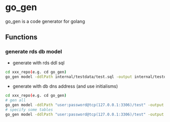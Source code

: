 # go_gen
go_gen is a code generator for golang

## Functions
### generate rds db model
- generate with rds ddl sql
```bash
cd xxx_repo(e.g. cd go_gen)
go_gen model -ddlPath internal/testdata/test.sql -output internal/testdata -override
```

- generate with db dns address (and use initialisms)
```bash
cd xxx_repo(e.g. cd go_gen)
# gen all 
go_gen model -ddlPath "user:password@tcp(127.0.0.1:3306)/test" -output internal/testdata/dbmodels -override -initialisms
# specify some tables
go_gen model -ddlPath "user:password@tcp(127.0.0.1:3306)/test" -output internal/testdata/dbmodels -override -initialisms -tables test1,a
```